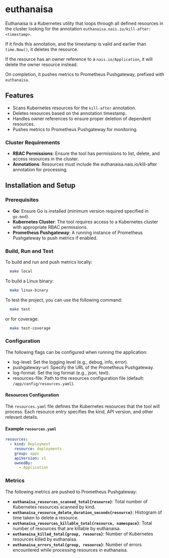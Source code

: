# euthanaisa

Euthanaisa is a Kubernetes utility that loops through all defined resources in the cluster looking for the annotation
`euthanaisa.nais.io/kill-after: <timestamp>`.

If it finds this annotation, and the timestamp is valid and earlier than `time.Now()`, it deletes the resource.

If the resource has an owner reference to a `nais.io/Application`, it will delete the owner resource instead.

On completion, it pushes metrics to Prometheus Pushgateway, prefixed with `euthanaisa`.

## Features

- Scans Kubernetes resources for the `kill-after` annotation.
- Deletes resources based on the annotation timestamp.
- Handles owner references to ensure proper deletion of dependent resources.
- Pushes metrics to Prometheus Pushgateway for monitoring.

### Cluster Requirements

- **RBAC Permissions**: Ensure the tool has permissions to list, delete, and access resources in the cluster.
- **Annotations**: Resources must include the euthanaisa.nais.io/kill-after annotation for processing.

## Installation and Setup

### Prerequisites

- **Go**: Ensure Go is installed (minimum version required specified in `go.mod`).
- **Kubernetes Cluster**: The tool requires access to a Kubernetes cluster with appropriate RBAC permissions.
- **Prometheus Pushgateway**: A running instance of Prometheus Pushgateway to push metrics if enabled.

### Build, Run and Test

To build and run and push metrics locally:

```bash
  make local
```

To build a Linux binary:

```bash
  make linux-binary
```

To test the project, you can use the following command:

```bash
  make test
```

or for coverage:

```bash
  make test-coverage
```

### Configuration

The following flags can be configured when running the application:

- log-level: Set the logging level (e.g., debug, info, error).
- pushgateway-url: Specify the URL of the Prometheus Pushgateway.
- log-format: Set the log format (e.g., json, text).
- resources-file: Path to the resources configuration file (default: `/app/config/resources.yaml`).

#### Resources Configuration

The `resources.yaml` file defines the Kubernetes resources that the tool will process. Each resource entry specifies the
kind, API version, and other relevant details.

#### Example `resources.yaml`

```yaml
resources:
  - kind: Deployment
    resource: deployments
    group: apps
    apiVersion: v1
    ownedBy:
      - Application
```

### Metrics

The following metrics are pushed to Prometheus Pushgateway:

- **`euthanaisa_resources_scanned_total{resource}`**: Total number of Kubernetes resources scanned by kind.
- **`euthanaisa_resource_delete_duration_seconds{resource}`**: Histogram of time taken to delete a resource.
- **`euthanaisa_resources_killable_total{resource, namespace}`**: Total number of resources that are killable by euthanaisa.
- **`euthanaisa_killed_total{group, resource}`**: Number of Kubernetes resources killed by euthanaisa.
- **`euthanaisa_errors_total{group, resource}`**: Number of errors encountered while processing resources in euthanaisa.
